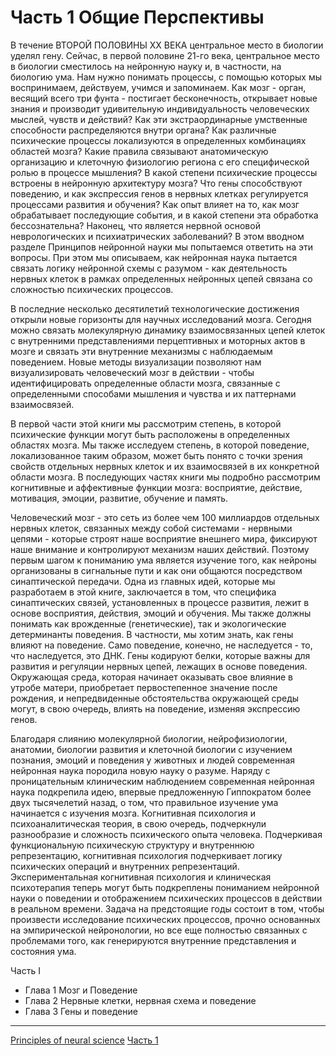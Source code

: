 # Часть 1 Общие Перспективы

В течение ВТОРОЙ ПОЛОВИНЫ XX ВЕКА центральное место в биологии уделял гену. Сейчас, в первой половине 21-го века, центральное место в биологии сместилось на нейронную науку и, в частности, на биологию ума. Нам нужно понимать процессы, с помощью которых мы воспринимаем, действуем, учимся и запоминаем. Как мозг - орган, весящий всего три фунта - постигает бесконечность, открывает новые знания и производит удивительную индивидуальность человеческих мыслей, чувств и действий? Как эти экстраординарные умственные способности распределяются внутри органа? Как различные психические процессы локализуются в определенных комбинациях областей мозга? Какие правила связывают анатомическую организацию и клеточную физиологию региона с его специфической ролью в процессе мышления? В какой степени психические процессы встроены в нейронную архитектуру мозга? Что гены способствуют поведению, и как экспрессия генов в нервных клетках регулируется процессами развития и обучения? Как опыт влияет на то, как мозг обрабатывает последующие события, и в какой степени эта обработка бессознательна? Наконец, что является нервной основой неврологических и психиатрических заболеваний? В этом вводном разделе Принципов нейронной науки мы попытаемся ответить на эти вопросы. При этом мы описываем, как нейронная наука пытается связать логику нейронной схемы с разумом - как деятельность нервных клеток в рамках определенных нейронных цепей связана со сложностью психических процессов.      

В последние несколько десятилетий технологические достижения открыли новые горизонты для научных исследований мозга. Сегодня можно связать молекулярную динамику взаимосвязанных цепей клеток с внутренними представлениями перцептивных и моторных актов в мозге и связать эти внутренние механизмы с наблюдаемым поведением. Новые методы визуализации позволяют нам визуализировать человеческий мозг в действии - чтобы идентифицировать определенные области мозга, связанные с определенными способами мышления и чувства и их паттернами взаимосвязей.    

В первой части этой книги мы рассмотрим степень, в которой психические функции могут быть расположены в определенных областях мозга. Мы также исследуем степень, в которой поведение, локализованное таким образом, может быть понято с точки зрения свойств отдельных нервных клеток и их взаимосвязей в их конкретной области мозга. В последующих частях книги мы подробно рассмотрим когнитивные и аффективные функции мозга: восприятие, действие, мотивация, эмоции, развитие, обучение и память.    

Человеческий мозг - это сеть из более чем 100 миллиардов отдельных нервных клеток, связанных между собой системами - нервными цепями - которые строят наше восприятие внешнего мира, фиксируют наше внимание и контролируют механизм наших действий. Поэтому первым шагом к пониманию ума является изучение того, как нейроны организованы в сигнальные пути и как они общаются посредством синаптической передачи. Одна из главных идей, которые мы разработаем в этой книге, заключается в том, что специфика синаптических связей, установленных в процессе развития, лежит в основе восприятия, действия, эмоций и обучения. Мы также должны понимать как врожденные (генетические), так и экологические детерминанты поведения. В частности, мы хотим знать, как гены влияют на поведение. Само поведение, конечно, не наследуется - то, что наследуется, это ДНК. Гены кодируют белки, которые важны для развития и регуляции нервных цепей, лежащих в основе поведения. Окружающая среда, которая начинает оказывать свое влияние в утробе матери, приобретает первостепенное значение после рождения, и непредвиденные обстоятельства окружающей среды могут, в свою очередь, влиять на поведение, изменяя экспрессию генов.      

Благодаря слиянию молекулярной биологии, нейрофизиологии, анатомии, биологии развития и клеточной биологии с изучением познания, эмоций и поведения у животных и людей современная нейронная наука породила новую науку о разуме. Наряду с проницательным клиническим наблюдением современная нейронная наука подкрепила идею, впервые предложенную Гиппократом более двух тысячелетий назад, о том, что правильное изучение ума начинается с изучения мозга. Когнитивная психология и психоаналитическая теория, в свою очередь, подчеркнули разнообразие и сложность психического опыта человека. Подчеркивая функциональную психическую структуру и внутреннюю репрезентацию, когнитивная психология подчеркивает логику психических операций и внутренних репрезентаций. Экспериментальная когнитивная психология и клиническая психотерапия теперь могут быть подкреплены пониманием нейронной науки о поведении и отображением психических процессов в действии в реальном времени. Задача на предстоящие годы состоит в том, чтобы произвести исследование психических процессов, прочно основанных на эмпирической нейронологии, но все еще полностью связанных с проблемами того, как генерируются внутренние представления и состояния ума.

Часть I
* Глава 1 Мозг и Поведение
* Глава 2 Нервные клетки, нервная схема и поведение
* Глава 3 Гены и поведение


**********
[Principles of neural science](/tags/Principles%20of%20neural%20science.md)
[Часть 1](/tags/%D0%A7%D0%B0%D1%81%D1%82%D1%8C%201.md)
